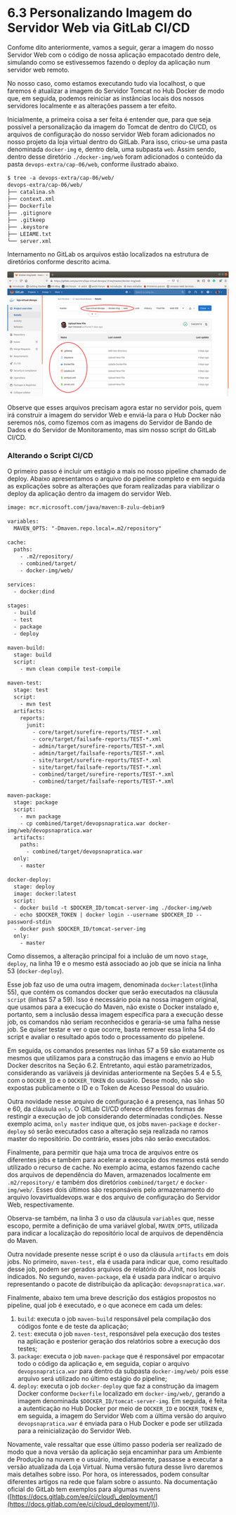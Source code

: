 # 6.3 Personalizando Imagem do Servidor Web via GitLab CI/CD

Confome dito anteriormente, vamos a seguir, gerar a imagem do nosso Servidor Web com o código de nossa aplicação empacotado dentro dele, simulando como se estivessemos fazendo o deploy da aplicação num servidor web remoto.

No nosso caso, como estamos executando tudo via localhost, o que faremos é atualizar a imagem do Servidor Tomcat no Hub Docker de modo que, em seguida, podemos reiniciar as instâncias locais dos nossos servidores localmente e as alterações passem a ter efeito.

Inicialmente, a primeira coisa a ser feita é entender que, para que seja possível a personalização da imagem do Tomcat de dentro do CI/CD, os arquivos de configuração do nosso servidor Web foram adicionados no nosso projeto da loja virtual dentro do GitLab. Para isso, criou-se uma pasta denominada `docker-img` e, dentro dela, uma subpasta `web`. Assim sendo, dentro desse diretório `./docker-img/web` foram adicionados o conteúdo da pasta `devops-extra/cap-06/web`, conforme ilustrado abaixo.

```text
$ tree -a devops-extra/cap-06/web/
devops-extra/cap-06/web/
├── catalina.sh
├── context.xml
├── Dockerfile
├── .gitignore
├── .gitkeep
├── .keystore
├── LEIAME.txt
└── server.xml
```

Internamento no GitLab os arquivos estão localizados na estrutura de diretórios conforme descrito acima.

![Diret&#xF3;rio contento o arquivo Dockerfile do Servidor Web](../.gitbook/assets/gitlab-01%20%281%29.png)

Observe que esses arquivos precisam agora estar no servidor pois, quem irá construir a imagem do servidor Web e enviá-la para o Hub Docker não seremos nós, como fizemos com as imagens do Servidor de Bando de Dados e do Servidor de Monitoramento, mas sim nosso script do GitLab CI/CD.

### Alterando o Script CI/CD

O primeiro passo é incluir um estágio a mais no nosso pipeline chamado de deploy. Abaixo apresentamos o arquivo do pipeline completo e em seguida as explicações sobre as alterações que foram realizadas para viabilizar o deploy da aplicação dentro da imagem do servidor Web.

```text
image: mcr.microsoft.com/java/maven:8-zulu-debian9

variables:
  MAVEN_OPTS: "-Dmaven.repo.local=.m2/repository"

cache:
  paths:
    - .m2/repository/
    - combined/target/
    - docker-img/web/ 

services:
  - docker:dind

stages:
  - build
  - test
  - package
  - deploy

maven-build:
  stage: build
  script: 
    - mvn clean compile test-compile

maven-test:
  stage: test
  script: 
    - mvn test
  artifacts:
    reports:
      junit:
        - core/target/surefire-reports/TEST-*.xml
        - core/target/failsafe-reports/TEST-*.xml
        - admin/target/surefire-reports/TEST-*.xml
        - admin/target/failsafe-reports/TEST-*.xml
        - site/target/surefire-reports/TEST-*.xml
        - site/target/failsafe-reports/TEST-*.xml
        - combined/target/surefire-reports/TEST-*.xml
        - combined/target/failsafe-reports/TEST-*.xml

maven-package:
  stage: package
  script: 
    - mvn package
    - cp combined/target/devopsnapratica.war docker-img/web/devopsnapratica.war
  artifacts:
    paths:
      - combined/target/devopsnapratica.war 
  only:
    - master
    
docker-deploy:
  stage: deploy
  image: docker:latest
  script:
  - docker build -t $DOCKER_ID/tomcat-server-img ./docker-img/web
  - echo $DOCKER_TOKEN | docker login --username $DOCKER_ID --password-stdin
  - docker push $DOCKER_ID/tomcat-server-img
  only:
    - master
```

Como dissemos, a alteração principal foi a incluão de um novo `stage`, `deploy`, na linha 19 e o mesmo está associado ao job que se inicia na linha 53 \(`docker-deploy`\).

Esse job faz uso de uma outra imagem, denominada `docker:latest`\(linha 55\), que contém os comandos docker que serão executados na cláusula `script` \(linhas 57 a 59\). Isso é necessário poia na nossa imagem original, que usamos para a execução do Maven, não existe o Docker instalado e, portanto, sem a inclusão dessa imagem específica para a execução desse job, os comandos não seriam reconhecidos e geraria-se uma falha nesse job. Se quiser testar e ver o que ocorre, basta remover essa linha 54 do script e avaliar o resultado após todo o processamento do pipelene.

Em seguida, os comandos presentes nas linhas 57 a 59 são exatamente os mesmos que utilizamos para a construção das imagens e envio ao Hub Docker descritos na Seção 6.2. Entretanto, aqui estão parametrizados, considerando as variáveis já devinidas anteriormente na Seções 5.4 e 5.5, com o `DOCKER_ID` e o `DOCKER_TOKEN` do usuário. Desse modo, não são expostas publicamente o ID e o Token de Acesso Pessoal do usuário.

Outra novidade nesse arquivo de configuração é a presença, nas linhas 50 e 60, da cláusula `only`. O GltLab CI/CD oferece diferentes formas de restingir a execução de job considerando determinadas condições. Nesse exemplo acima, `only master` indique que, os jobs `maven-package` e `docker-deploy` só serão executados caso a alteração seja realizada no ramos master do repositório. Do contrário, esses jobs não serão executados.

Finalmente, para permitir que haja uma troca de arquivos entre os diferentes jobs e também para acelerar a execução dos mesmos está sendo utilizado o recurso de cache. No exemplo acima, estamos fazendo cache dos arquivos de dependência do Maven, armazenados localmente em `.m2/repository/` e também dos diretórios `combined/target/` e `docker-img/web/`. Esses dois últimos são responsáveis pelo armazenamento do arquivo lovavirtualdevops.war e dos arquivo de configuração do Servidor Web, respectivamente. 

Observa-se também, na linha 3 o uso da cláusula `variables` que, nesse escopo, permite a definição de uma variável global, `MAVEN_OPTS`, utilizada para indicar a localização do repositório local de arquivos de dependência do Maven.

Outra novidade presente nesse script é o uso da cláusula `artifacts` em dois jobs. No primeiro,  `maven-test,` ela é usada para indicar que, como resultado desse job, podem ser gerados arquivos de relatório do JUnit, nos locais indicados. No segundo, `maven-package`, ela é usada para indicar o arquivo representando o pacote de distribuição da aplicação: `devopsnapratica.war`.

Finalmente, abaixo tem uma breve descrição dos estágios propostos no pipeline, qual job é executado, e o que aconece em cada um deles:

1. `build`: executa o job `maven-build` responsável pela compilação dos códigos fonte e de teste da aplicação;
2. `test`: executa o job `maven-test`, responsável pela execução dos testes na aplicação e posterior geração dos relatórios sobre a execução dos testes;
3. `package`: executa o job `maven-package` que é responsável por empacotar todo o código da aplicação e, em seguida, copiar o arquivo `devopsnapratica.war` para dentro da subpasta `docker-img/web/` pois esse arquivo será utilizado no último estágio do pipeline;
4. `deploy`: executa o job `docker-deploy` que faz a construção da imagem Docker conforme `Dockerfile` localizado em `docker-img/web/`, gerando a imagem denominada `$DOCKER_ID/tomcat-server-img`. Em seguida, é feita a autenticação no Hub Docker por meio de `DOCKER_ID` e `DOCKER_TOKEN` e, em seguida, a imagem do Servidor Web com a última versão do arquivo `devopsnapratica.war` é enviada para o Hub Docker e pode ser utilizada para a reinicialização do Servidor Web.

Novamente, vale ressaltar que esse último passo poderia ser realizado de modo que a nova versão da aplicação seja encaminhar para um Ambiente de Produção na nuvem e o usuário, imediatamente, passasse a executar a versão atualizada da Loja Virtual. Numa versão futura desse livro daremos mais detalhes sobre isso. Por hora, os interessados, podem consultar diferentes artigos na rede que falam sobre o assunto. Na documentação oficial do GitLab tem exemplos para algumas nuvens \([https://docs.gitlab.com/ee/ci/cloud\_deployment/](https://docs.gitlab.com/ee/ci/cloud_deployment/)\). 



